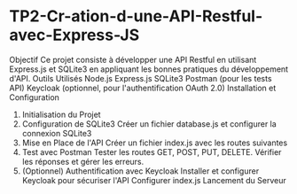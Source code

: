 # TP2-Cr-ation-d-une-API-Restful-avec-Express-JS
Objectif
Ce projet consiste à développer une API Restful en utilisant Express.js et SQLite3 en appliquant les bonnes pratiques du développement d'API.
Outils Utilisés
Node.js
Express.js
SQLite3
Postman (pour les tests API)
Keycloak (optionnel, pour l'authentification OAuth 2.0)
Installation et Configuration
1. Initialisation du Projet
2. Configuration de SQLite3
Créer un fichier database.js et configurer la connexion SQLite3 
3. Mise en Place de l'API
Créer un fichier index.js avec les routes suivantes 
4. Test avec Postman
Tester les routes GET, POST, PUT, DELETE.
Vérifier les réponses et gérer les erreurs.
5. (Optionnel) Authentification avec Keycloak
Installer et configurer Keycloak pour sécuriser l'API 
Configurer index.js 
Lancement du Serveur
